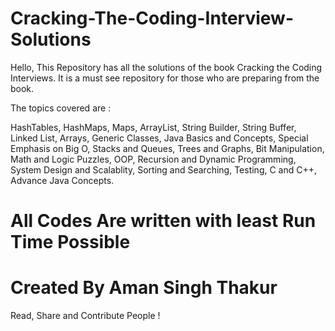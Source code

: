 # Cracking-The-Coding-Interview-Solutions

Hello, This Repository has all the solutions of the book Cracking the Coding Interviews. It is a must see repository for those who are preparing from the book. 

The topics covered are :

HashTables, HashMaps, Maps, ArrayList, String Builder, String Buffer, Linked List, Arrays, Generic Classes, Java Basics and Concepts, Special Emphasis on Big O, Stacks and Queues, Trees and Graphs, Bit Manipulation, Math and Logic Puzzles, OOP, Recursion and Dynamic Programming, System Design and Scalablity, Sorting and Searching, Testing, C and C++, Advance Java Concepts. 

# All Codes Are written with least Run Time Possible

# Created By Aman Singh Thakur

Read, Share and Contribute People !
